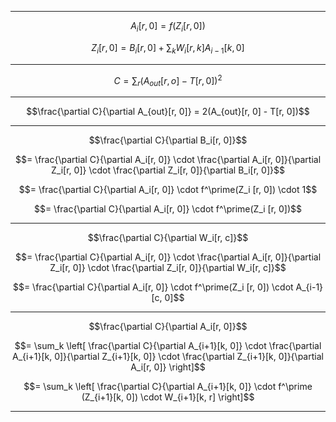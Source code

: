 -----
$$A_i[r, 0] = f(Z_i[r, 0])$$

$$Z_i[r, 0] = B_i[r, 0] + \sum_k W_i[r, k]A_{i-1}[k, 0]$$

-----

$$C = \sum_r(A_{out}[r, o] - T[r, 0])^2$$

-----

$$\frac{\partial C}{\partial A_{out}[r, 0]} = 2(A_{out}[r, 0] - T[r, 0])$$

-----

$$\frac{\partial C}{\partial B_i[r, 0]}$$

$$= \frac{\partial C}{\partial A_i[r, 0]}
\cdot
\frac{\partial A_i[r, 0]}{\partial Z_i[r, 0]}
\cdot
\frac{\partial Z_i[r, 0]}{\partial B_i[r, 0]}$$

$$= \frac{\partial C}{\partial A_i[r, 0]}
\cdot
f^\prime(Z_i [r, 0])
\cdot
1$$

$$= \frac{\partial C}{\partial A_i[r, 0]}
\cdot
f^\prime(Z_i [r, 0])$$

-----

$$\frac{\partial C}{\partial W_i[r, c]}$$

$$= \frac{\partial C}{\partial A_i[r, 0]}
\cdot
\frac{\partial A_i[r, 0]}{\partial Z_i[r, 0]}
\cdot
\frac{\partial Z_i[r, 0]}{\partial W_i[r, c]}$$

$$= \frac{\partial C}{\partial A_i[r, 0]}
\cdot
f^\prime(Z_i [r, 0])
\cdot
A_{i-1}[c, 0]$$

-----

$$\frac{\partial C}{\partial A_i[r, 0]}$$

$$= \sum_k
\left[
\frac{\partial C}{\partial A_{i+1}[k, 0]}
\cdot
\frac{\partial A_{i+1}[k, 0]}{\partial Z_{i+1}[k, 0]}
\cdot
\frac{\partial Z_{i+1}[k, 0]}{\partial A_i[r, 0]}
\right]$$


$$= \sum_k
\left[
\frac{\partial C}{\partial A_{i+1}[k, 0]}
\cdot
f^\prime (Z_{i+1}[k, 0])
\cdot
W_{i+1}[k, r]
\right]$$

-----

